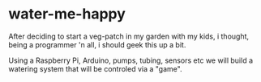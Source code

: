 # water-me-happy

After deciding to start a veg-patch in my garden with my kids, i thought, being a programmer 'n all, i should geek this up a bit.

Using a Raspberry Pi, Arduino, pumps, tubing, sensors etc we will build a watering system that will be controled via a "game".
